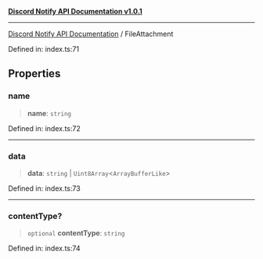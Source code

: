 [**Discord Notify API Documentation v1.0.1**](../README.md)

***

[Discord Notify API Documentation](../globals.md) / FileAttachment

Defined in: index.ts:71

## Properties

### name

> **name**: `string`

Defined in: index.ts:72

***

### data

> **data**: `string` \| `Uint8Array`\<`ArrayBufferLike`\>

Defined in: index.ts:73

***

### contentType?

> `optional` **contentType**: `string`

Defined in: index.ts:74
